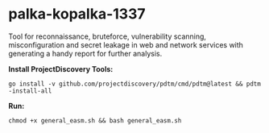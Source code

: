 # palka-kopalka-1337

Tool for reconnaissance, bruteforce, vulnerability scanning, misconfiguration and secret leakage in web and network services with generating a handy report for further analysis.

**Install ProjectDiscovery Tools:**
```
go install -v github.com/projectdiscovery/pdtm/cmd/pdtm@latest && pdtm -install-all
```

**Run:**
```
chmod +x general_easm.sh && bash general_easm.sh
```
